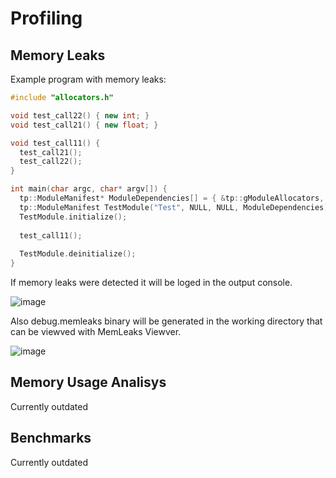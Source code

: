 # Profiling

## Memory Leaks

Example program with memory leaks:

```c++
#include "allocators.h"

void test_call22() { new int; }
void test_call21() { new float; }

void test_call11() {
  test_call21();
  test_call22();
}

int main(char argc, char* argv[]) {
  tp::ModuleManifest* ModuleDependencies[] = { &tp::gModuleAllocators, NULL };
  tp::ModuleManifest TestModule("Test", NULL, NULL, ModuleDependencies);
  TestModule.initialize();
  
  test_call11();
  
  TestModule.deinitialize();
}

```
If memory leaks were detected it will be loged in the output console.

![image](https://user-images.githubusercontent.com/63184036/222794298-3f238de4-c0b8-41fa-b7ec-c0c675da8f05.png)

Also debug.memleaks binary will be generated in the working directory that can be viewved with MemLeaks Viewver.

![image](https://user-images.githubusercontent.com/63184036/222793169-a405effe-72be-42fc-b375-bb06dce0a735.png)


## Memory Usage Analisys
Currently outdated

## Benchmarks
Currently outdated
